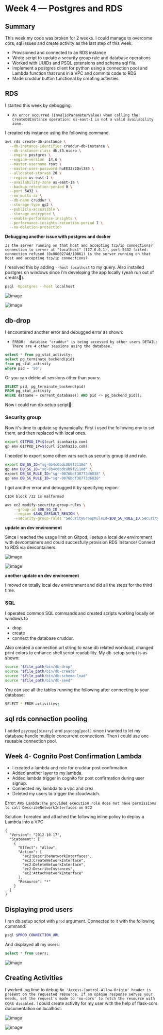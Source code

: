 # Week 4 — Postgres and RDS

## Summary


This week my code was broken for 2 weeks. I could manage to overcome cors, sql issues and create activity as the last step of this week.
* Provisioned and connected to an RDS instance 
* Wrote script to update a security group rule and database operations
* Worked with UUIDs and PSQL extensions and schema sql file.
* Implement a postgres client for python using a connection pool and Lambda function that runs in a VPC and commits code to RDS
* Made cruddur button functional by creating activities.

## RDS

I started this week by debugging:

* `An error occurred (InvalidParameterValue) when calling the CreateDBInstance operation: us-east-1 is not a valid availability zone.`

I created rds instance using the following command.

```bash
aws rds create-db-instance \
  --db-instance-identifier cruddur-db-instance \
  --db-instance-class db.t3.micro \
  --engine postgres \
  --engine-version  14.6 \
  --master-username root \
  --master-user-password huEE33z2Qvl383 \
  --allocated-storage 20 \
  --region us-east-1 \
  --availability-zone us-east-1a \
  --backup-retention-period 0 \
  --port 5432 \
  --no-multi-az \
  --db-name cruddur \
  --storage-type gp2 \
  --publicly-accessible \
  --storage-encrypted \
  --enable-performance-insights \
  --performance-insights-retention-period 7 \
  --no-deletion-protection
```

**Debugging another issue with postgres and docker**

`Is the server running on that host and accepting tcp/ip connections? connection to server at "localhost" (127.0.0.1), port 5432 failed: connection refused (0x0000274d/10061) is the server running on that host and accepting tcp/ip connections?`

I resolved this by adding `--host localhost` to my query. Also installed postgres on windows since i'm developing the app locally (yeah run out of credits🎈).

```bash
psql -Upostgres --host localhost
```

![image](https://user-images.githubusercontent.com/96833570/224510346-51b81fc8-6076-4104-9a0f-bd9f97bfd152.png)

![image](https://user-images.githubusercontent.com/96833570/224562141-b17a3ac9-c71c-41ec-959a-d44864bceda8.png)


## db-drop

I encountered another error and debugged error as shown:

* `ERROR:  database "cruddur" is being accessed by other users DETAIL:  There are 4 other sessions using the database.` 

```sql
select * from pg_stat_activity;
select pg_terminate_backend(pid) 
from pg_stat_activity
where pid = '50';
```

Or you can delete all sessions other than yours:

```sql
SELECT pid, pg_terminate_backend(pid) 
FROM pg_stat_activity 
WHERE datname = current_database() AND pid <> pg_backend_pid();
```

Now i could run db-setup script🎉:


### Security group

Now it's time to update sg dynamically. First i used the following env to set them, and then replaced with local ones.

```bash
export GITPOD_IP=$(curl icanhazip.com)
gp env GITPOD_IP=$(curl icanhazip.com)
```
I needed to export some othen vars such as security group id and rule.

```bash
export DB_SG_ID="sg-0b4c0bdc8b9f2110d" \
gp env DB_SG_ID="sg-0b4c0bdc8b9f2110d" \
export DB_SG_RULE_ID="sgr-0076bdf38773d6838" \
gp env DB_SG_RULE_ID="sgr-0076bdf38773d6838"
```
I got another error and debugged it by specifying region:

`CIDR block /32 is malformed`

```bash
aws ec2 modify-security-group-rules \
    --group-id $DB_SG_ID \
    --region $AWS_DEFAULT_REGION \
    --security-group-rules "SecurityGroupRuleId=$DB_SG_RULE_ID,SecurityGroupRule={Description=devcontainer,IpProtocol=tcp,FromPort=5432,ToPort=5432,CidrIpv4=$GITPOD_IP/32}"
```

**update on dev environment**

Since i  reached the usage limit on Gitpod, i setup a local dev environment with devcontainers and could succesfully provision RDS Instance/ Connect to RDS via devcontainers.

![image](https://user-images.githubusercontent.com/96833570/224793344-46a20fc6-8722-41cd-8f4b-40cb015a5961.png)

![image](https://user-images.githubusercontent.com/96833570/224793423-47dc8bec-7db4-4b8e-849e-ccd139b66374.png)

**another update on dev environment**

I moved on totally local dev environment and did all the steps for the third time.


### SQL

I operated common SQL commands and created scripts working locally on windows to
* drop
* create
* connect the database cruddur.

Also created a connection url string to ease db related workload, changed print colors to enhance shell script readability. My db-setup script is as shown:

```sh
source "$file_path/bin/db-drop"
source "$file_path/bin/db-create"
source "$file_path/bin/db-schema-load"
source "$file_path/bin/db-seed"
```

You can see all the tables running the following after connecting to your database:

```bash
SELECT * FROM activities;
```

## sql rds connection pooling
I added `psycopg[binary]` and `psycopg[pool]` since i wanted to let my database handle multiple concurrent connections. Then i could use one reusable connection pool.

## Week 4- Cognito Post Confirmation Lambda

* I created a lambda and role for cruddur post confirmation. 
* Added another layer to my lambda.
* Added lambda trigger in cognito for post confirmation during user signup. 
* Connected my lambda to a vpc and crea
* Deleted my users to trigger the cloudwatch.


Error: `AWS Lambda:The provided execution role does not have permissions to call DescribeNetworkInterfaces on EC2`

Solution: I created and attached the following inline policy to deploy a Lambda into a VPC

```aws
{
  "Version": "2012-10-17",
  "Statement": [
    {
      "Effect": "Allow",
      "Action": [
        "ec2:DescribeNetworkInterfaces",
        "ec2:CreateNetworkInterface",
        "ec2:DeleteNetworkInterface",
        "ec2:DescribeInstances",
        "ec2:AttachNetworkInterface"
      ],
      "Resource": "*"
    }
  ]
}
```
## Displaying prod users

I ran db.setup script with `prod` argument. Connected to it with  the following command:

```bash
psql $PROD_CONNECTION_URL
```

And displayed all my users:

```sql
select * from users;
```


![image](https://user-images.githubusercontent.com/96833570/226624094-c7e1a845-d91b-4f89-8870-6a5de8c5338d.png)

## Creating Activities

I worked log time to debug `No 'Access-Control-Allow-Origin' header is present on the requested resource. If an opaque response serves your needs, set the request's mode to 'no-cors' to fetch the resource with CORS disabled.` I could create activity for my user with the help of flask-cors documentation on localhost.

![image](https://user-images.githubusercontent.com/96833570/229313459-f075a798-ee00-4352-9b6b-7dc26799e6b5.png)


![image](https://user-images.githubusercontent.com/96833570/229313551-b0e92032-c2cc-4d2f-b0a7-78b2667b1e77.png)



